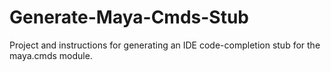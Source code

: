 # Generate-Maya-Cmds-Stub
Project and instructions for generating an IDE code-completion stub for the maya.cmds module.

